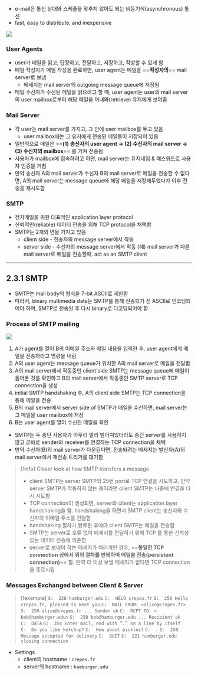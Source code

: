 - e-mail은 통신 상대와 스케줄을 맞추지 않아도 되는 비동기식(asynchronous) 통신
- fast, easy to distribute, and inexpensive

![](https://i.imgur.com/ZFBqK2y.png)

### User Agents
- user가 메일을 읽고, 답장하고, 전달하고, 저장하고, 작성할 수 있게 함
- 메일 작성자가 메일 작성을 완료하면, user agent는 메일을 ==**작성자의**== mail server로 보냄
	- 메세지는 mail server의 outgoing message queue에 저장됨
- 메일 수신자가 수신된 메일을 읽으려고 할 때, user agent는 user의 mail server의 user mailbox로부터 해당 메일을 꺼내와(retrieve) 유저에게 보여줌

### Mail Server
- 각 user는 mail server를 가지고, 그 안에 user mailbox를 두고 있음
	- user mailbox에는 그 유저에게 전송된 메일들이 저장되어 있음
- 일반적으로 메일은 ==**(1) 송신자의 user agent → (2) 수신자의 mail server → (3) 수신자의 mailbox**== 를 거쳐 전송됨
- 사용자가 mailbox에 접속하려고 하면, mail server는 유저네임 & 패스워드로 사용자 인증을 거침
- 만약 송신자 A의 mail server가 수신자 B의 mail server로 메일을 전송할 수 없다면, A의 mail server는 message queue에 해당 메일을 저장해두었다가 이후 전송을 재시도함

### SMTP
- 전자메일을 위한 대표적인 application layer protocol
- 신뢰적인(reliable) 데이터 전송을 위해 TCP protocol을 채택함
- SMTP는 2개의 면을 가지고 있음
	- client side - 전송자의 message server에서 작동
	- server side - 수신자의 message server에서 작동
	(예) mail server가 다른 mail server로 메일을 전송할때. act as an SMTP client


<hr>


## 2.3.1 SMTP
- SMTP는 mail body의 형식을 7-bit ASCII로 제한함
- 따라서, binary multimedia data는 SMTP를 통해 전송되기 전 ASCII로 인코딩되어야 하며, SMTP로 전송된 후 다시 binary로 디코딩되어야 함

### Process of SMTP mailing
![](https://i.imgur.com/8hjRHfv.png)
1. A가 agent를 열어 B의 이메일 주소와 메일 내용을 입력한 후, user agent에게 메일을 전송하라고 명령을 내림
2. A의 user agent는 message queue가 위치한 A의 mail server로 메일을 전달함
3. A의 mail server에서 작동중인 client'side SMTP는 message queue에 메일이 들어온 것을 확인하고 B의 mail server에서 작동중인 SMTP server로 TCP connection을 생성
4. initial SMTP handshaking 후, A의 client side SMTP는 TCP connection을 통해 메일을 전송
5. B의 mail server에서 server side of SMTP가 메일을 수신하면, mail server는 그 메일을 user mailbox에 저장
6. B는 user agent를 열어 수신된 메일을 확인

- SMTP는 두 종단 사용자가 아무리 멀리 떨어져있더라도 중간 server를 사용하지 않고 곧바로 sender와 receiver를 연결하는 TCP connection을 채택
- 만약 수신자(B)의 mail server가 다운된다면, 전송되려는 메세지는 발신자(A)의 mail server에서 재전송 트리거를 대기함

>[!info] Closer look at how SMTP transfers a message
>- client SMTP는 server SMTP의 25번 port로 TCP 연결을 시도하고, 만약 server SMTP가 작동하지 않는 중이라면 client SMTP는 나중에 연결을 다시 시도함
>- TCP connection이 생성되면, server와 client는 application layer handshaking을 함. handshaking을 하면서 SMTP client는 송신자와 수신자의 이메일 주소를 전달함
>- handshaking 절차가 완료된 후에야 client SMTP는 메일을 전송함
>- SMTP는 server로 오류 없이 메세지를 전달하기 위해 TCP 를 통한 신뢰성 있는 데이터 전송에 의존함
>- server로 보내야 하는 메세지가 여러개인 경우, ==**동일한 TCP connection 상에서 위의 절차를 반복하며 메일을 전송(persistent connection)**== 함. 만약 더 이상 보낼 메세지가 없다면 TCP connection을 종료시킴

### Messages Exchanged between Client & Server
>[!example]
>`S:  220 hamburger.edu`
>`C:  HELO crepes.fr`
>`S:  250 Hello crepes.fr, pleased to meet you`
>`C:  MAIL FROM: <alice@crepes.fr>`
>`S:  250 alice@crepes.fr ... Sender ok`
>`C:  RCPT TO: < bob@hamburger.edu>`
>`S:  250 bob@hamburger.edu ... Recipient ok`
>`C:  DATA`
>`S:  354 Enter mail, end with ”.” on a line by itself`
>`C:  Do you like ketchup?`
>`C:  How about pickles?`
>`C:  .`
>`S:  250 Message accepted for delivery`
>`C:  QUIT`
>`S:  221 hamburger.edu closing connection`

- Settings
	- client의 hostname : `crepes.fr`
	- server의 hostname : `hamburger.edu`


